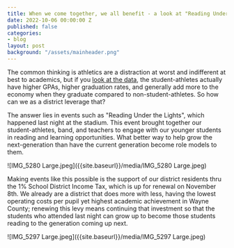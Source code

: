 ```yaml
---
title: When we come together, we all benefit - a look at "Reading Under the Lights"
date: 2022-10-06 00:00:00 Z
published: false
categories:
- blog
layout: post
background: "/assets/mainheader.png"
---
```


The common thinking is athletics are a distraction at worst and indifferent at best to academics, but if you [look at the data](https://news.ku.edu/2014/01/15/study-shows-high-school-athletes-performed-better-school-persisted-graduation-more-non), the student-athletes actually have higher GPAs, higher graduation rates, and generally add more to the economy when they graduate compared to non-student-athletes. So how can we as a district leverage that?

The answer lies in events such as "Reading Under the Lights", which happened last night at the stadium. This event brought together our student-athletes, band, and teachers to engage with our younger students in reading and learning opportunities. What better way to help grow the next-generation than have the current generation become role models to them.

![IMG_5280 Large.jpeg]({{site.baseurl}}/media/IMG_5280 Large.jpeg) 

Making events like this possible is the support of our district residents thru the 1% School District Income Tax, which is up for renewal on November 8th. We already are a district that does more with less, having the lowest operating costs per pupil yet highest academic achievement in Wayne County; renewing this levy means continuing that investment so that the students who attended last night can grow up to become those students reading to the generation coming up next.

![IMG_5297 Large.jpeg]({{site.baseurl}}/media/IMG_5297 Large.jpeg)
